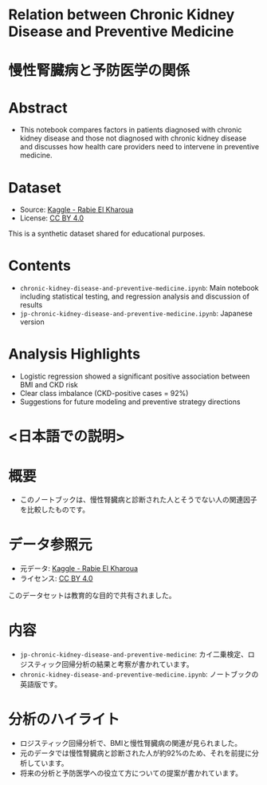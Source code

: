 # Relation between Chronic Kidney Disease and Preventive Medicine
# 慢性腎臓病と予防医学の関係

# <Explanation in English>
# Abstract
- This notebook compares factors in patients diagnosed with chronic kidney disease and those not diagnosed with chronic kidney disease and discusses how health care providers need to intervene in preventive medicine.

# Dataset
- Source: [Kaggle - Rabie El Kharoua](https://www.kaggle.com/datasets/rabieelkharoua/chronic-kidney-disease-dataset-analysis)
- License: [CC BY 4.0](https://creativecommons.org/licenses/by/4.0/)

This is a synthetic dataset shared for educational purposes.

# Contents
- `chronic-kidney-disease-and-preventive-medicine.ipynb`: Main notebook including statistical testing, and regression analysis and discussion of results
- `jp-chronic-kidney-disease-and-preventive-medicine.ipynb`: Japanese version

# Analysis Highlights
- Logistic regression showed a significant positive association between BMI and CKD risk
- Clear class imbalance (CKD-positive cases = 92%)
- Suggestions for future modeling and preventive strategy directions

# <日本語での説明>
# 概要
- このノートブックは、慢性腎臓病と診断された人とそうでない人の関連因子を比較したものです。

# データ参照元
- 元データ: [Kaggle - Rabie El Kharoua](https://www.kaggle.com/datasets/rabieelkharoua/chronic-kidney-disease-dataset-analysis)
- ライセンス: [CC BY 4.0](https://creativecommons.org/licenses/by/4.0/)

このデータセットは教育的な目的で共有されました。

# 内容
- `jp-chronic-kidney-disease-and-preventive-medicine`: カイ二乗検定、ロジスティック回帰分析の結果と考察が書かれています。
- `chronic-kidney-disease-and-preventive-medicine.ipynb`: ノートブックの英語版です。

# 分析のハイライト
- ロジスティック回帰分析で、BMIと慢性腎臓病の関連が見られました。
- 元のデータでは慢性腎臓病と診断された人が約92%のため、それを前提に分析しています。
- 将来の分析と予防医学への役立て方についての提案が書かれています。
